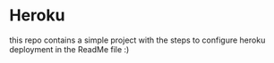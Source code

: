 # Heroku
this repo contains a simple project with the steps to configure heroku deployment in the ReadMe file :)
